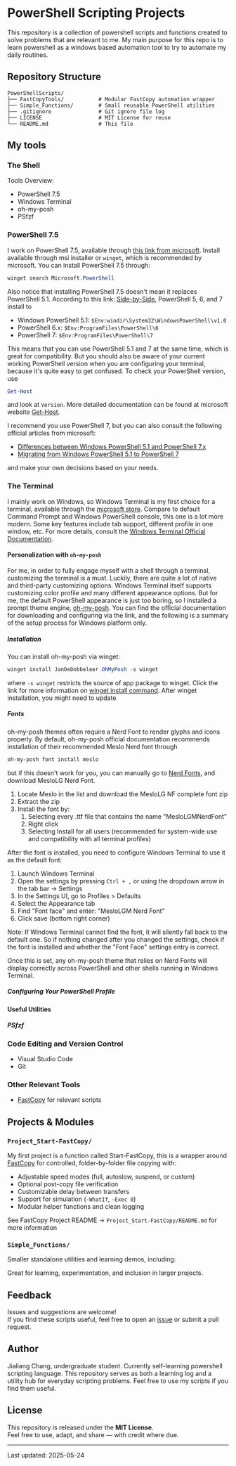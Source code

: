 # PowerShell Scripting Projects

This repository is a collection of powershell scripts and functions created to solve problems that are relevant to me. My main purpose for this repo is to learn powershell as a windows based automation tool to try to automate my daily routines.

## Repository Structure

```pgsql
PowerShellScripts/
├── FastCopyTools/           # Modular FastCopy automation wrapper
├── Simple_Functions/        # Small reusable PowerShell utilities
├── .gitignore               # Git ignore file log
├── LICENSE                  # MIT License for reuse
└── README.md                # This file
```

## My tools

### The Shell

Tools Overview:

- PowerShell 7.5
- Windows Terminal
- oh-my-posh
- PSfzf

### PowerShell 7.5

I work on PowerShell 7.5, available through [this link from microsoft](https://learn.microsoft.com/en-us/powershell/scripting/install/installing-powershell-on-windows?view=powershell-7.5). Install available through msi installer or `winget`, which is recommended by microsoft. You can install PowerShell 7.5 through:

```powershell
winget search Microsoft.PowerShell
```

Also notice that installing PowerShell 7.5 doesn't mean it replaces PowerShell 5.1. According to this link: [Side-by-Side](https://learn.microsoft.com/en-us/powershell/scripting/whats-new/migrating-from-windows-powershell-51-to-powershell-7?view=powershell-7.5#using-powershell-7-side-by-side-with-windows-powershell-51), PowerShell 5, 6, and 7 install to

- Windows PowerShell 5.1: `$Env:windir\System32\WindowsPowerShell\v1.0`
- PowerShell 6.x: `$Env:ProgramFiles\PowerShell\6`
- PowerShell 7: `$Env:ProgramFiles\PowerShell\7`

This means that you can use PowerShell 5.1 and 7 at the same time, which is great for compatibility. But you should also be aware of your current working PowerShell version when you are configuring your terminal, because it's quite easy to get confused. To check your PowerShell version, use

````powershell
Get-Host
````

and look at `Version`. More detailed documentation can be found at microsoft website [Get-Host](https://learn.microsoft.com/en-us/powershell/module/microsoft.powershell.utility/get-host?view=powershell-7.5).

I recommend you use PowerShell 7, but you can also consult the following official articles from microsoft:

- [Differences between Windows PowerShell 5.1 and PowerShell 7.x](https://learn.microsoft.com/en-us/powershell/scripting/whats-new/differences-from-windows-powershell?view=powershell-7.5)
- [Migrating from Windows PowerShell 5.1 to PowerShell 7](https://learn.microsoft.com/en-us/powershell/scripting/whats-new/migrating-from-windows-powershell-51-to-powershell-7?view=powershell-7.5)

and make your own decisions based on your needs.

### The Terminal

I mainly work on Windows, so Windows Terminal is my first choice for a terminal, available through the [microsoft store](https://apps.microsoft.com/detail/9n0dx20hk701?hl=en-US&gl=US). Compare to default Command Prompt and Windows PowerShell console, this one is a lot more modern. Some key features include tab support, different profile in one window, etc. For more details, consult the [Windows Terminal Official Documentation](https://learn.microsoft.com/en-us/windows/terminal/).

#### Personalization with `oh-my-posh`

For me, in order to fully engage myself with a shell through a terminal, customizing the terminal is a must. Luckily, there are quite a lot of native and third-party customizing options. Windows Terminal itself supports customizing color profile and many different appearance options. But for me, the default PowerShell appearance is just too boring, so I installed a prompt theme engine, [oh-my-posh](https://ohmyposh.dev). You can find the official documentation for downloading and configuring via the link, and the following is a summary of the setup process for Windows platform only.

##### Installation

You can install oh-my-posh via winget:

````powershell
winget install JanDeDobbeleer.OhMyPosh -s winget
````

where `-s winget` restricts the source of app package to winget. Click the link for more information on [winget install command](https://learn.microsoft.com/en-us/windows/package-manager/winget/install). After winget installation, you might need to update

##### Fonts

oh-my-posh themes often require a Nerd Font to render glyphs and icons properly. By default, oh-my-posh official documentation recommends installation of their recommended Meslo Nerd font through

````powershell
oh-my-posh font install meslo
````

but if this doesn't work for you, you can manually go to [Nerd Fonts](https://www.nerdfonts.com), and download MesloLG Nerd Font.

1. Locate Meslo in the list and download the MesloLG NF complete font zip
2. Extract the zip
3. Install the font by:
   1. Selecting every .ttf file that contains the name "MesloLGMNerdFont"
   2. Right click
   3. Selecting Install for all users (recommended for system-wide use and compatibility with all terminal profiles)

After the font is installed, you need to configure Windows Terminal to use it as the default font:

1. Launch Windows Terminal
2. Open the settings by pressing `Ctrl + ,` or using the dropdown arrow in the tab bar → Settings
3. In the Settings UI, go to Profiles > Defaults
4. Select the Appearance tab
5. Find "Font face" and enter: "MesloLGM Nerd Font"
6. Click save (bottom right corner)

Note: If Windows Terminal cannot find the font, it will silently fall back to the default one. So if nothing changed after you changed the settings, check if the font is installed and whether the "Font Face" settings entry is correct.

Once this is set, any oh-my-posh theme that relies on Nerd Fonts will display correctly across PowerShell and other shells running in Windows Terminal.

##### Configuring Your PowerShell Profile

#### Useful Utilities

##### PSfzf

### Code Editing and Version Control

- Visual Studio Code
- Git

### Other Relevant Tools

- [FastCopy](https://fastcopy.jp/) for relevant scripts

## Projects & Modules

### `Project_Start-FastCopy/`

My first project is a function called Start-FastCopy, this is a wrapper around [FastCopy](https://fastcopy.jp/) for controlled, folder-by-folder file copying with:

- Adjustable speed modes (full, autoslow, suspend, or custom)
- Optional post-copy file verification
- Customizable delay between transfers
- Support for simulation (`-WhatIf`, `-Exec 0`)
- Modular helper functions and clean logging

See FastCopy Project README → `Project_Start-FastCopy/README.md` for more information

### `Simple_Functions/`

Smaller standalone utilities and learning demos, including:

Great for learning, experimentation, and inclusion in larger projects.

## Feedback

Issues and suggestions are welcome!  
If you find these scripts useful, feel free to open an [issue](https://github.com/your-user-name/your-repo-name/issues) or submit a pull request.

## Author

Jialiang Chang, undergraduate student. Currently self-learning powershell scripting language.
This repository serves as both a learning log and a utility hub for everyday scripting problems. Feel free to use my scripts if you find them useful.

## License

This repository is released under the **MIT License**.  
Feel free to use, adapt, and share — with credit where due.

---

Last updated: 2025-05-24
